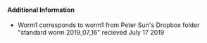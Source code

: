 #### Additional Information
- Worm1 corresponds to worm1 from Peter Sun's Dropbox folder "standard worm 2019_07_16" recieved July 17 2019
